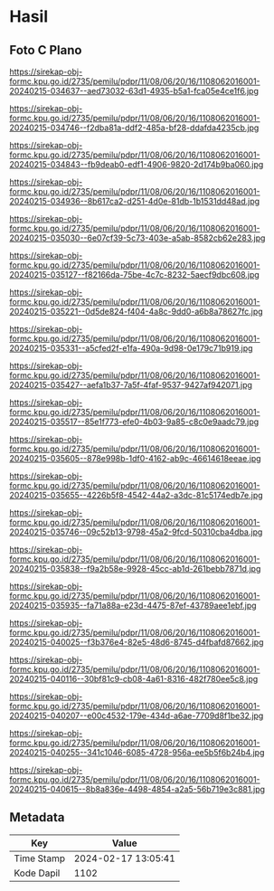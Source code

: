 # Hasil

## Foto C Plano

https://sirekap-obj-formc.kpu.go.id/2735/pemilu/pdpr/11/08/06/20/16/1108062016001-20240215-034637--aed73032-63d1-4935-b5a1-fca05e4ce1f6.jpg

https://sirekap-obj-formc.kpu.go.id/2735/pemilu/pdpr/11/08/06/20/16/1108062016001-20240215-034746--f2dba81a-ddf2-485a-bf28-ddafda4235cb.jpg

https://sirekap-obj-formc.kpu.go.id/2735/pemilu/pdpr/11/08/06/20/16/1108062016001-20240215-034843--fb9deab0-edf1-4906-9820-2d174b9ba060.jpg

https://sirekap-obj-formc.kpu.go.id/2735/pemilu/pdpr/11/08/06/20/16/1108062016001-20240215-034936--8b617ca2-d251-4d0e-81db-1b1531dd48ad.jpg

https://sirekap-obj-formc.kpu.go.id/2735/pemilu/pdpr/11/08/06/20/16/1108062016001-20240215-035030--6e07cf39-5c73-403e-a5ab-8582cb62e283.jpg

https://sirekap-obj-formc.kpu.go.id/2735/pemilu/pdpr/11/08/06/20/16/1108062016001-20240215-035127--f82166da-75be-4c7c-8232-5aecf9dbc608.jpg

https://sirekap-obj-formc.kpu.go.id/2735/pemilu/pdpr/11/08/06/20/16/1108062016001-20240215-035221--0d5de824-f404-4a8c-9dd0-a6b8a78627fc.jpg

https://sirekap-obj-formc.kpu.go.id/2735/pemilu/pdpr/11/08/06/20/16/1108062016001-20240215-035331--a5cfed2f-e1fa-490a-9d98-0e179c71b919.jpg

https://sirekap-obj-formc.kpu.go.id/2735/pemilu/pdpr/11/08/06/20/16/1108062016001-20240215-035427--aefa1b37-7a5f-4faf-9537-9427af942071.jpg

https://sirekap-obj-formc.kpu.go.id/2735/pemilu/pdpr/11/08/06/20/16/1108062016001-20240215-035517--85e1f773-efe0-4b03-9a85-c8c0e9aadc79.jpg

https://sirekap-obj-formc.kpu.go.id/2735/pemilu/pdpr/11/08/06/20/16/1108062016001-20240215-035605--878e998b-1df0-4162-ab9c-46614618eeae.jpg

https://sirekap-obj-formc.kpu.go.id/2735/pemilu/pdpr/11/08/06/20/16/1108062016001-20240215-035655--4226b5f8-4542-44a2-a3dc-81c5174edb7e.jpg

https://sirekap-obj-formc.kpu.go.id/2735/pemilu/pdpr/11/08/06/20/16/1108062016001-20240215-035746--09c52b13-9798-45a2-9fcd-50310cba4dba.jpg

https://sirekap-obj-formc.kpu.go.id/2735/pemilu/pdpr/11/08/06/20/16/1108062016001-20240215-035838--f9a2b58e-9928-45cc-ab1d-261bebb7871d.jpg

https://sirekap-obj-formc.kpu.go.id/2735/pemilu/pdpr/11/08/06/20/16/1108062016001-20240215-035935--fa71a88a-e23d-4475-87ef-43789aee1ebf.jpg

https://sirekap-obj-formc.kpu.go.id/2735/pemilu/pdpr/11/08/06/20/16/1108062016001-20240215-040025--f3b376e4-82e5-48d6-8745-d4fbafd87662.jpg

https://sirekap-obj-formc.kpu.go.id/2735/pemilu/pdpr/11/08/06/20/16/1108062016001-20240215-040116--30bf81c9-cb08-4a61-8316-482f780ee5c8.jpg

https://sirekap-obj-formc.kpu.go.id/2735/pemilu/pdpr/11/08/06/20/16/1108062016001-20240215-040207--e00c4532-179e-434d-a6ae-7709d8f1be32.jpg

https://sirekap-obj-formc.kpu.go.id/2735/pemilu/pdpr/11/08/06/20/16/1108062016001-20240215-040255--341c1046-6085-4728-956a-ee5b5f6b24b4.jpg

https://sirekap-obj-formc.kpu.go.id/2735/pemilu/pdpr/11/08/06/20/16/1108062016001-20240215-040615--8b8a836e-4498-4854-a2a5-56b719e3c881.jpg


## Metadata

| Key        | Value               |
| ---------- | ------------------- |
| Time Stamp | 2024-02-17 13:05:41 |
| Kode Dapil | 1102                |



